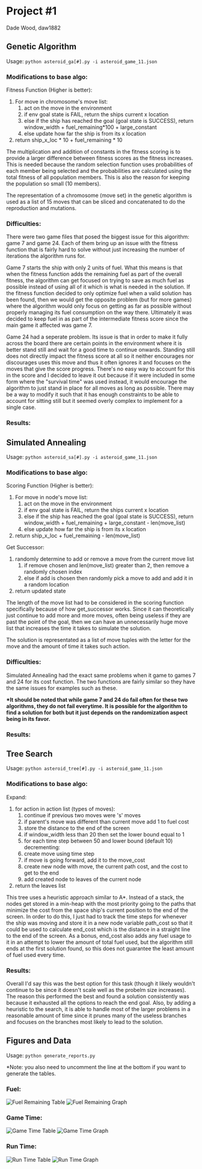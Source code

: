 # Project #1
Dade Wood, daw1882


## Genetic Algorithm
Usage: ```python asteroid_ga[#].py -i asteroid_game_11.json```

### Modifications to base algo:
Fitness Function (Higher is better):
1. For move in chromosome's move list:
    1. act on the move in the environment
    1. if env goal state is FAIL, return the ships current x location
    1. else if the ship has reached the goal (goal state is SUCCESS), return window_width + fuel_remaining*100 + large_constant
    1. else update how far the ship is from its x location
1. return ship_x_loc * 10 + fuel_remaining * 10

The multiplication and addition of constants in the fitness scoring is to provide a larger difference between fitness scores as the fitness increases. This is needed because the random selection function uses probabilities of each member being selected and the probabilities are calculated using the total fitness of all population members. This is also the reason for keeping the population so small (10 members). 

The representation of a chromosome (move set) in the genetic algorithm is used as a list of 15 moves that can be sliced and concatenated to do the reproduction and mutations.
     

### Difficulties:

There were two game files that posed the biggest issue for this algorithm: game 7 and game 24. Each of them bring up an issue with the fitness function that is
fairly hard to solve without just increasing the number of iterations the algorithm runs for. 

Game 7 starts the ship with only 2 units of fuel. What this means is that when the fitness function adds the remaining fuel as part of the overall fitness, 
the algorithm can get focused on trying to save as much fuel as possible instead of using all of it which is what is needed in the solution. If the fitness 
function decided to only optimize fuel when a valid solution has been found, then we would get the opposite problem (but for more games) where the algorithm 
would only focus on getting as far as possible without properly managing its fuel consumption on the way there. Ultimately it was decided to keep fuel in as 
part of the intermediate fitness score since the main game it affected was game 7.

Game 24 had a seperate problem. Its issue is that in order to make it fully across the board there are certain points in the environment where it is better 
stand still and wait for a good time to continue onwards. Standing still does not directly impact the fitness score at all so it neither encourages nor discourages
uses this move and thus it often ignores it and focuses on the moves that give the score progress. There's no easy way to account for this in the score and I 
decided to leave it out because if it were included in some form where the "survival time" was used instead, it would encourage the algorithm to just stand in 
place for all moves as long as possible. There may be a way to modify it such that it has enough constraints to be able to account for sitting still but it seemed
overly complex to implement for a single case.

### Results:


## Simulated Annealing
Usage: ```python asteroid_sa[#].py -i asteroid_game_11.json```

### Modifications to base algo:
Scoring Function (Higher is better):
1. For move in node's move list:
    1. act on the move in the environment
    1. if env goal state is FAIL, return the ships current x location
    1. else if the ship has reached the goal (goal state is SUCCESS), return window_width + fuel_remaining + large_constant - len(move_list)
    1. else update how far the ship is from its x location
1. return ship_x_loc + fuel_remaining - len(move_list)

Get Successor:
1. randomly determine to add or remove a move from the current move list
    1. if remove chosen and len(move_list) greater than 2,
            then remove a randomly chosen index
    1. else if add is chosen then randomly pick a move to add and add it in a random location
1. return updated state

The length of the move list had to be considered in the scoring function specifically because of how get_successor works. Since it can theoretically just continue to add more and more moves, often being useless if they are past the point of the goal, then we can have an unnecessarily huge move list that increases the time it takes to simulate the solution.

The solution is representated as a list of move tuples with the letter for the move and the amount of time it takes such action.

### Difficulties:
Simulated Annealing had the exact same problems when it game to games 7 and 24 for its cost function. The two functions are fairly similar so they have the 
same issues for examples such as these.

**\*It should be noted that while game 7 and 24 do fail often for these two algorithms, they do not fail everytime. It is possible for the algorithm to find a solution 
for both but it just depends on the randomization aspect being in its favor.**

### Results:



## Tree Search
Usage: ```python asteroid_tree[#].py -i asteroid_game_11.json```

### Modifications to base algo:
Expand:
1. for action in action list (types of moves):
    1. continue if previous two moves were 's' moves
    1. if parent's move was different than current move add 1 to fuel cost
    1. store the distance to the end of the screen
    1. if window_width less than 20 then set the lower bound equal to 1
    1. for each time step between 50 and lower bound (default 10) decrementing:
    1. create move using time step
    1. if move is going forward, add it to the move_cost
    1. create new node with move, the current path cost, and the cost to get to the end
    1. add created node to leaves of the current node
1. return the leaves list

This tree uses a heuristic approach similar to A*. Instead of a stack, the nodes get stored in a min-heap with the most priority going to the paths that minimize the cost from the space ship's current position to the end of the screen. In order to do this, I just had to track the time steps for whenever the ship was moving and store it in a new node variable path_cost so that it could be used to calculate end_cost which is the distance in a straight line to the end of the screen. As a bonus, end_cost also adds any fuel usage to it in an attempt to lower the amount of total fuel used, but the algorithm still ends at the first solution found, so this does not guarantee the least amount of fuel used every time.

### Results:
Overall I'd say this was the best option for this task (though it likely wouldn't continue to be since it doesn't scale well as the 
probelm size increases). The reason this performed the best and found a solution consistently was because it exhausted all the options to reach the end goal. 
Also, by adding a heuristic to the search, it is able to handle most of the larger problems in a reasonable amount of time since it prunes many of the useless
branches and focuses on the branches most likely to lead to the solution. 




## Figures and Data
Usage: ```python generate_reports.py```

*Note: you also need to uncomment the line at the bottom if you want to generate the tables.

### Fuel:
![Fuel Remaining Table](fuel_table.png)
![Fuel Remaining Graph](fuel_bar_graph.png)

### Game Time:
![Game Time Table](game_time_table.png)
![Game Time Graph](gtime_bar_graph.png)

### Run Time:
![Run Time Table](sys_time_table.png)
![Run Time Graph](stime_bar_graph.png)
